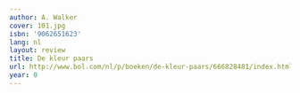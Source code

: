 ```yaml
---
author: A. Walker
cover: 101.jpg
isbn: '9062651623'
lang: nl
layout: review
title: De kleur paars
url: http://www.bol.com/nl/p/boeken/de-kleur-paars/666828481/index.html
year: 0
---
```


